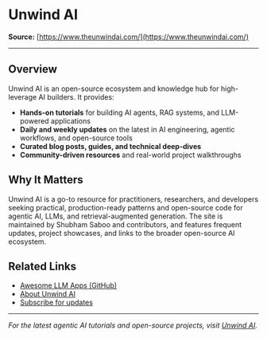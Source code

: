 
# Unwind AI

**Source:** [https://www.theunwindai.com/](https://www.theunwindai.com/)

---

## Overview

Unwind AI is an open-source ecosystem and knowledge hub for high-leverage AI builders. It provides:

- **Hands-on tutorials** for building AI agents, RAG systems, and LLM-powered applications
- **Daily and weekly updates** on the latest in AI engineering, agentic workflows, and open-source tools
- **Curated blog posts, guides, and technical deep-dives**
- **Community-driven resources** and real-world project walkthroughs

## Why It Matters

Unwind AI is a go-to resource for practitioners, researchers, and developers seeking practical, production-ready patterns and open-source code for agentic AI, LLMs, and retrieval-augmented generation. The site is maintained by Shubham Saboo and contributors, and features frequent updates, project showcases, and links to the broader open-source AI ecosystem.

## Related Links

- [Awesome LLM Apps (GitHub)](https://github.com/Shubhamsaboo/awesome-llm-apps)
- [About Unwind AI](https://www.theunwindai.com/c/about-us)
- [Subscribe for updates](https://www.theunwindai.com/subscribe)

---

*For the latest agentic AI tutorials and open-source projects, visit [Unwind AI](https://www.theunwindai.com/).*
